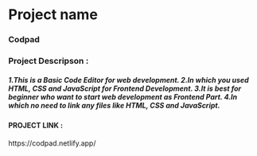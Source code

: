 <h1>Project name</h1>
<h3>Codpad</h3>
<h3>Project Descripson : </h3>
<h5>1.This is a Basic Code Editor for web development.
2.In which you used HTML, CSS and JavaScript for Frontend Development.
3.It is best for beginner who want to start web development as Frontend Part.
4.In which no need to link any files like HTML, CSS and JavaScript.
</h5>

<h4>PROJECT LINK : </h4> https://codpad.netlify.app/
 
 

